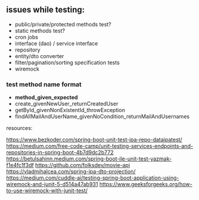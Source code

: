 ## issues while testing:

- public/private/protected methods test?
- static methods test?
- cron jobs
- interface (dao) / service interface
- repository
- entity/dto converter
- filter/pagination/sorting specification tests
- wiremock

### test method name format

- **method_given_expected**
- create_givenNewUser_returnCreatedUser
- getById_givenNonExistentId_throwException
- findAllMailAndUserName_givenNoCondition_returnMailAndUsernames

resources:

https://www.bezkoder.com/spring-boot-unit-test-jpa-repo-datajpatest/
https://medium.com/free-code-camp/unit-testing-services-endpoints-and-repositories-in-spring-boot-4b7d9dc2b772
https://betulsahinn.medium.com/spring-boot-ile-unit-test-yazmak-f1e4fc1f3df
https://github.com/folksdev/movie-api
https://vladmihalcea.com/spring-jpa-dto-projection/
https://medium.com/cuddle-ai/testing-spring-boot-application-using-wiremock-and-junit-5-d514a47ab931
https://www.geeksforgeeks.org/how-to-use-wiremock-with-junit-test/